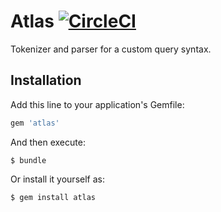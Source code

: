 # Atlas [![CircleCI](https://circleci.com/gh/bespokepost/atlas.svg?style=svg)](https://circleci.com/gh/bespokepost/atlas)

Tokenizer and parser for a custom query syntax.

## Installation

Add this line to your application's Gemfile:

```ruby
gem 'atlas'
```

And then execute:

    $ bundle

Or install it yourself as:

    $ gem install atlas

